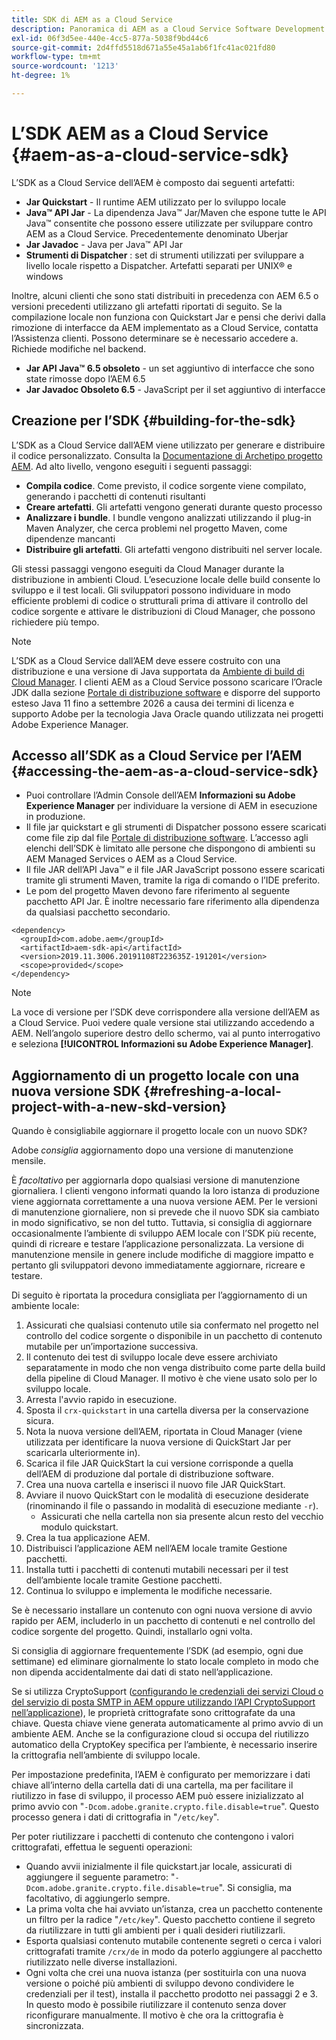 ```yaml
---
title: SDK di AEM as a Cloud Service
description: Panoramica di AEM as a Cloud Service Software Development Kit
exl-id: 06f3d5ee-440e-4cc5-877a-5038f9bd44c6
source-git-commit: 2d4ffd5518d671a55e45a1ab6f1fc41ac021fd80
workflow-type: tm+mt
source-wordcount: '1213'
ht-degree: 1%

---
```


# L’SDK AEM as a Cloud Service {#aem-as-a-cloud-service-sdk}

L’SDK as a Cloud Service dell’AEM è composto dai seguenti artefatti:

* **Jar Quickstart** - Il runtime AEM utilizzato per lo sviluppo locale
* **Java™ API Jar** - La dipendenza Java™ Jar/Maven che espone tutte le API Java™ consentite che possono essere utilizzate per sviluppare contro AEM as a Cloud Service. Precedentemente denominato Uberjar
* **Jar Javadoc** - Java per Java™ API Jar
* **Strumenti di Dispatcher** : set di strumenti utilizzati per sviluppare a livello locale rispetto a Dispatcher. Artefatti separati per UNIX® e windows

Inoltre, alcuni clienti che sono stati distribuiti in precedenza con AEM 6.5 o versioni precedenti utilizzano gli artefatti riportati di seguito. Se la compilazione locale non funziona con Quickstart Jar e pensi che derivi dalla rimozione di interfacce da AEM implementato as a Cloud Service, contatta l’Assistenza clienti. Possono determinare se è necessario accedere a. Richiede modifiche nel backend.

* **Jar API Java™ 6.5 obsoleto** - un set aggiuntivo di interfacce che sono state rimosse dopo l’AEM 6.5
* **Jar Javadoc Obsoleto 6.5** - JavaScript per il set aggiuntivo di interfacce

## Creazione per l’SDK {#building-for-the-sdk}

L’SDK as a Cloud Service dall’AEM viene utilizzato per generare e distribuire il codice personalizzato. Consulta la [Documentazione di Archetipo progetto AEM](https://experienceleague.adobe.com/docs/experience-manager-core-components/using/developing/archetype/using.html?lang=en). Ad alto livello, vengono eseguiti i seguenti passaggi:

* **Compila codice**. Come previsto, il codice sorgente viene compilato, generando i pacchetti di contenuti risultanti
* **Creare artefatti**. Gli artefatti vengono generati durante questo processo
* **Analizzare i bundle**. I bundle vengono analizzati utilizzando il plug-in Maven Analyzer, che cerca problemi nel progetto Maven, come dipendenze mancanti
* **Distribuire gli artefatti**. Gli artefatti vengono distribuiti nel server locale.

Gli stessi passaggi vengono eseguiti da Cloud Manager durante la distribuzione in ambienti Cloud. L’esecuzione locale delle build consente lo sviluppo e il test locali. Gli sviluppatori possono individuare in modo efficiente problemi di codice o strutturali prima di attivare il controllo del codice sorgente e attivare le distribuzioni di Cloud Manager, che possono richiedere più tempo.

>[!NOTE]
>
>L’SDK as a Cloud Service dall’AEM deve essere costruito con una distribuzione e una versione di Java supportata da [Ambiente di build di Cloud Manager](/help/implementing/cloud-manager/getting-access-to-aem-in-cloud/build-environment-details.md). I clienti AEM as a Cloud Service possono scaricare l’Oracle JDK dalla sezione [Portale di distribuzione software](https://experience.adobe.com/#/downloads/content/software-distribution/it/aemcloud.html) e disporre del supporto esteso Java 11 fino a settembre 2026 a causa dei termini di licenza e supporto Adobe per la tecnologia Java Oracle quando utilizzata nei progetti Adobe Experience Manager.

## Accesso all’SDK as a Cloud Service per l’AEM {#accessing-the-aem-as-a-cloud-service-sdk}

* Puoi controllare l’Admin Console dell’AEM **Informazioni su Adobe Experience Manager** per individuare la versione di AEM in esecuzione in produzione.
* Il file jar quickstart e gli strumenti di Dispatcher possono essere scaricati come file zip dal file [Portale di distribuzione software](https://experience.adobe.com/#/downloads/content/software-distribution/it/aemcloud.html). L’accesso agli elenchi dell’SDK è limitato alle persone che dispongono di ambienti su AEM Managed Services o AEM as a Cloud Service.
* Il file JAR dell’API Java™ e il file JAR JavaScript possono essere scaricati tramite gli strumenti Maven, tramite la riga di comando o l’IDE preferito.
* Le pom del progetto Maven devono fare riferimento al seguente pacchetto API Jar. È inoltre necessario fare riferimento alla dipendenza da qualsiasi pacchetto secondario.

```
<dependency>
  <groupId>com.adobe.aem</groupId>
  <artifactId>aem-sdk-api</artifactId>
  <version>2019.11.3006.20191108T223635Z-191201</version>
  <scope>provided</scope>
</dependency>
```

>[!NOTE]
>
>La voce di versione per l’SDK deve corrispondere alla versione dell’AEM as a Cloud Service. Puoi vedere quale versione stai utilizzando accedendo a AEM. Nell’angolo superiore destro dello schermo, vai al punto interrogativo e seleziona **[!UICONTROL Informazioni su Adobe Experience Manager]**.


## Aggiornamento di un progetto locale con una nuova versione SDK {#refreshing-a-local-project-with-a-new-skd-version}

Quando è consigliabile aggiornare il progetto locale con un nuovo SDK?

Adobe *consiglia* aggiornamento dopo una versione di manutenzione mensile.

È *facoltativo* per aggiornarla dopo qualsiasi versione di manutenzione giornaliera. I clienti vengono informati quando la loro istanza di produzione viene aggiornata correttamente a una nuova versione AEM. Per le versioni di manutenzione giornaliere, non si prevede che il nuovo SDK sia cambiato in modo significativo, se non del tutto. Tuttavia, si consiglia di aggiornare occasionalmente l’ambiente di sviluppo AEM locale con l’SDK più recente, quindi di ricreare e testare l’applicazione personalizzata. La versione di manutenzione mensile in genere include modifiche di maggiore impatto e pertanto gli sviluppatori devono immediatamente aggiornare, ricreare e testare.

Di seguito è riportata la procedura consigliata per l’aggiornamento di un ambiente locale:

1. Assicurati che qualsiasi contenuto utile sia confermato nel progetto nel controllo del codice sorgente o disponibile in un pacchetto di contenuto mutabile per un’importazione successiva.
1. Il contenuto dei test di sviluppo locale deve essere archiviato separatamente in modo che non venga distribuito come parte della build della pipeline di Cloud Manager. Il motivo è che viene usato solo per lo sviluppo locale.
1. Arresta l&#39;avvio rapido in esecuzione.
1. Sposta il `crx-quickstart` in una cartella diversa per la conservazione sicura.
1. Nota la nuova versione dell’AEM, riportata in Cloud Manager (viene utilizzata per identificare la nuova versione di QuickStart Jar per scaricarla ulteriormente in).
1. Scarica il file JAR QuickStart la cui versione corrisponde a quella dell’AEM di produzione dal portale di distribuzione software.
1. Crea una nuova cartella e inserisci il nuovo file JAR QuickStart.
1. Avviare il nuovo QuickStart con le modalità di esecuzione desiderate (rinominando il file o passando in modalità di esecuzione mediante `-r`).
   * Assicurati che nella cartella non sia presente alcun resto del vecchio modulo quickstart.
1. Crea la tua applicazione AEM.
1. Distribuisci l’applicazione AEM nell’AEM locale tramite Gestione pacchetti.
1. Installa tutti i pacchetti di contenuti mutabili necessari per il test dell’ambiente locale tramite Gestione pacchetti.
1. Continua lo sviluppo e implementa le modifiche necessarie.

Se è necessario installare un contenuto con ogni nuova versione di avvio rapido per AEM, includerlo in un pacchetto di contenuti e nel controllo del codice sorgente del progetto. Quindi, installarlo ogni volta.

Si consiglia di aggiornare frequentemente l’SDK (ad esempio, ogni due settimane) ed eliminare giornalmente lo stato locale completo in modo che non dipenda accidentalmente dai dati di stato nell’applicazione.

Se si utilizza CryptoSupport ([configurando le credenziali dei servizi Cloud o del servizio di posta SMTP in AEM oppure utilizzando l’API CryptoSupport nell’applicazione](https://developer.adobe.com/experience-manager/reference-materials/cloud-service/javadoc/com/adobe/granite/crypto/CryptoSupport.html)), le proprietà crittografate sono crittografate da una chiave. Questa chiave viene generata automaticamente al primo avvio di un ambiente AEM. Anche se la configurazione cloud si occupa del riutilizzo automatico della CryptoKey specifica per l’ambiente, è necessario inserire la crittografia nell’ambiente di sviluppo locale.

Per impostazione predefinita, l’AEM è configurato per memorizzare i dati chiave all’interno della cartella dati di una cartella, ma per facilitare il riutilizzo in fase di sviluppo, il processo AEM può essere inizializzato al primo avvio con &quot;`-Dcom.adobe.granite.crypto.file.disable=true`&quot;. Questo processo genera i dati di crittografia in &quot;`/etc/key`&quot;.

Per poter riutilizzare i pacchetti di contenuto che contengono i valori crittografati, effettua le seguenti operazioni:

* Quando avvii inizialmente il file quickstart.jar locale, assicurati di aggiungere il seguente parametro: &quot;`-Dcom.adobe.granite.crypto.file.disable=true`&quot;. Si consiglia, ma facoltativo, di aggiungerlo sempre.
* La prima volta che hai avviato un’istanza, crea un pacchetto contenente un filtro per la radice &quot;`/etc/key`&quot;. Questo pacchetto contiene il segreto da riutilizzare in tutti gli ambienti per i quali desideri riutilizzarli.
* Esporta qualsiasi contenuto mutabile contenente segreti o cerca i valori crittografati tramite `/crx/de` in modo da poterlo aggiungere al pacchetto riutilizzato nelle diverse installazioni.
* Ogni volta che crei una nuova istanza (per sostituirla con una nuova versione o poiché più ambienti di sviluppo devono condividere le credenziali per il test), installa il pacchetto prodotto nei passaggi 2 e 3. In questo modo è possibile riutilizzare il contenuto senza dover riconfigurare manualmente. Il motivo è che ora la crittografia è sincronizzata.
